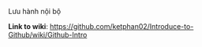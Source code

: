 Lưu hành nội bộ

**Link to wiki**: https://github.com/ketphan02/Introduce-to-Github/wiki/Github-Intro

